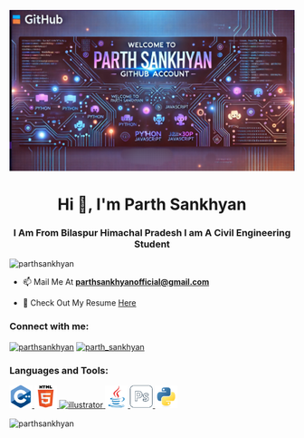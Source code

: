 ![MasterHead](https://github.com/ParthSankhyan/ParthSankhyan/blob/main/IMG_20241222_133529.png)
<h1 align="center">Hi 👋, I'm Parth Sankhyan</h1>
<h3 align="center">I Am From Bilaspur Himachal Pradesh I am A Civil Engineering Student</h3>
<p align="left"> <img src="https://komarev.com/ghpvc/?username=parthsankhyan&label=Profile%20views&color=0e75b6&style=flat" alt="parthsankhyan" /> </p>

- 📫 Mail Me At **parthsankhyanofficial@gmail.com**

- 📄 Check Out My Resume  [Here](https://drive.google.com/file/d/1FVOc2kI-rDzJhluAB2r5ib7VmgWz6YfL/view?usp=drivesdk)

<h3 align="left">Connect with me:</h3>
<p align="left">
<a href="https://linkedin.com/in/parthsankhyan" target="blank"><img align="center" src="https://raw.githubusercontent.com/rahuldkjain/github-profile-readme-generator/master/src/images/icons/Social/linked-in-alt.svg" alt="parthsankhyan" height="30" width="40" /></a>
<a href="https://instagram.com/__parth__sankhyan" target="blank"><img align="center" src="https://raw.githubusercontent.com/rahuldkjain/github-profile-readme-generator/master/src/images/icons/Social/instagram.svg" alt="parth_sankhyan" height="30" width="40" /></a>
</p>

<h3 align="left">Languages and Tools:</h3>
<p align="left"> <a href="https://www.w3schools.com/cpp/" target="_blank" rel="noreferrer"> <img src="https://raw.githubusercontent.com/devicons/devicon/master/icons/cplusplus/cplusplus-original.svg" alt="cplusplus" width="40" height="40"/> </a> <a href="https://www.w3.org/html/" target="_blank" rel="noreferrer"> <img src="https://raw.githubusercontent.com/devicons/devicon/master/icons/html5/html5-original-wordmark.svg" alt="html5" width="40" height="40"/> </a> <a href="https://www.adobe.com/in/products/illustrator.html" target="_blank" rel="noreferrer"> <img src="https://www.vectorlogo.zone/logos/adobe_illustrator/adobe_illustrator-icon.svg" alt="illustrator" width="40" height="40"/> </a> <a href="https://www.java.com" target="_blank" rel="noreferrer"> <img src="https://raw.githubusercontent.com/devicons/devicon/master/icons/java/java-original.svg" alt="java" width="40" height="40"/> </a> <a href="https://www.photoshop.com/en" target="_blank" rel="noreferrer"> <img src="https://raw.githubusercontent.com/devicons/devicon/master/icons/photoshop/photoshop-line.svg" alt="photoshop" width="40" height="40"/> </a> <a href="https://www.python.org" target="_blank" rel="noreferrer"> <img src="https://raw.githubusercontent.com/devicons/devicon/master/icons/python/python-original.svg" alt="python" width="40" height="40"/> </a> </p>

<p><img align="center" src="https://github-readme-stats.vercel.app/api/top-langs?username=parthsankhyan&show_icons=true&locale=en&layout=compact" alt="parthsankhyan" /></p>
